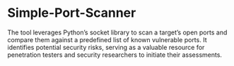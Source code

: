 # Simple-Port-Scanner
The tool leverages Python’s socket library to scan a target’s open ports and compare them against a predefined list of known vulnerable ports. It identifies potential security risks, serving as a valuable resource for penetration testers and security researchers to initiate their assessments.
